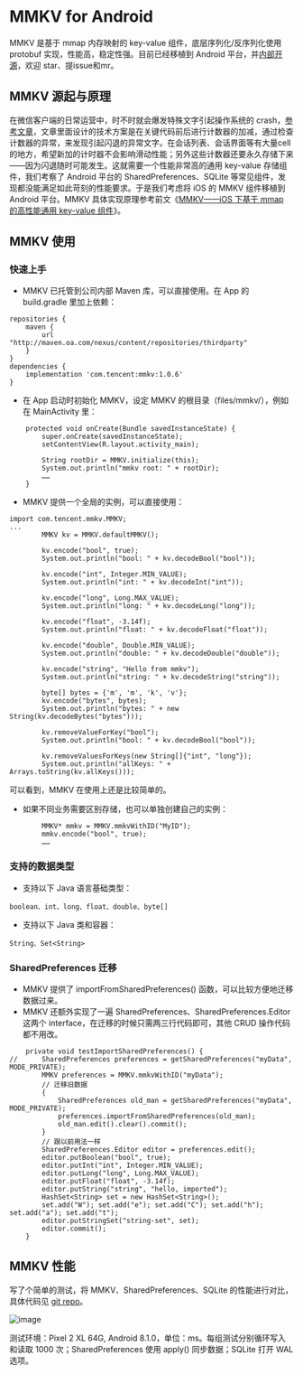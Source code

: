 # MMKV for Android
MMKV 是基于 mmap 内存映射的 key-value 组件，底层序列化/反序列化使用 protobuf 实现，性能高，稳定性强。目前已经移植到 Android 平台，并[内部开源](http://git.code.oa.com/wechat-team/mmkv)，欢迎 star、提issue和mr。


## MMKV 源起与原理
在微信客户端的日常运营中，时不时就会爆发特殊文字引起操作系统的 crash，[参考文章](http://km.oa.com/articles/show/357120)，文章里面设计的技术方案是在关键代码前后进行计数器的加减，通过检查计数器的异常，来发现引起闪退的异常文字。在会话列表、会话界面等有大量cell的地方，希望新加的计时器不会影响滑动性能；另外这些计数器还要永久存储下来——因为闪退随时可能发生。这就需要一个性能非常高的通用 key-value 存储组件，我们考察了 Android 平台的 SharedPreferences、SQLite 等常见组件，发现都没能满足如此苛刻的性能要求。于是我们考虑将 iOS 的 MMKV 组件移植到 Android 平台。MMKV 具体实现原理参考前文《[MMKV——iOS 下基于 mmap 的高性能通用 key-value 组件](http://km.oa.com/group/mmios/articles/show/334155)》。


## MMKV 使用
### 快速上手
* MMKV 已托管到公司内部 Maven 库，可以直接使用。在 App 的 build.gradle 里加上依赖：

```
repositories {
    maven {
        url "http://maven.oa.com/nexus/content/repositories/thirdparty"
    }
}
dependencies {
    implementation 'com.tencent:mmkv:1.0.6'
}
```

* 在 App 启动时初始化 MMKV，设定 MMKV 的根目录（files/mmkv/），例如在 MainActivity 里：

```
    protected void onCreate(Bundle savedInstanceState) {
        super.onCreate(savedInstanceState);
        setContentView(R.layout.activity_main);

        String rootDir = MMKV.initialize(this);
        System.out.println("mmkv root: " + rootDir);
        ……
	}
```

* MMKV 提供一个全局的实例，可以直接使用：

```
import com.tencent.mmkv.MMKV;
...
        MMKV kv = MMKV.defaultMMKV();

        kv.encode("bool", true);
        System.out.println("bool: " + kv.decodeBool("bool"));

        kv.encode("int", Integer.MIN_VALUE);
        System.out.println("int: " + kv.decodeInt("int"));

        kv.encode("long", Long.MAX_VALUE);
        System.out.println("long: " + kv.decodeLong("long"));

        kv.encode("float", -3.14f);
        System.out.println("float: " + kv.decodeFloat("float"));

        kv.encode("double", Double.MIN_VALUE);
        System.out.println("double: " + kv.decodeDouble("double"));

        kv.encode("string", "Hello from mmkv");
        System.out.println("string: " + kv.decodeString("string"));

        byte[] bytes = {'m', 'm', 'k', 'v'};
        kv.encode("bytes", bytes);
        System.out.println("bytes: " + new String(kv.decodeBytes("bytes")));

        kv.removeValueForKey("bool");
        System.out.println("bool: " + kv.decodeBool("bool"));
        
        kv.removeValuesForKeys(new String[]{"int", "long"});
        System.out.println("allKeys: " + Arrays.toString(kv.allKeys()));
```

可以看到，MMKV 在使用上还是比较简单的。

* 如果不同业务需要区别存储，也可以单独创建自己的实例：

```
        MMKV* mmkv = MMKV.mmkvWithID("MyID");
        mmkv.encode("bool", true);
        ……
```

### 支持的数据类型
* 支持以下 Java 语言基础类型：

```boolean、int、long、float、double、byte[]
```
* 支持以下 Java 类和容器：

```String、Set<String>
```

### SharedPreferences 迁移
* MMKV 提供了 importFromSharedPreferences() 函数，可以比较方便地迁移数据过来。
* MMKV 还额外实现了一遍 SharedPreferences、SharedPreferences.Editor 这两个 interface，在迁移的时候只需两三行代码即可，其他 CRUD 操作代码都不用改。

```
    private void testImportSharedPreferences() {
//      SharedPreferences preferences = getSharedPreferences("myData", MODE_PRIVATE);
        MMKV preferences = MMKV.mmkvWithID("myData");
        // 迁移旧数据
        {
            SharedPreferences old_man = getSharedPreferences("myData", MODE_PRIVATE);
            preferences.importFromSharedPreferences(old_man);
            old_man.edit().clear().commit();
        }
        // 跟以前用法一样
        SharedPreferences.Editor editor = preferences.edit();
        editor.putBoolean("bool", true);
        editor.putInt("int", Integer.MIN_VALUE);
        editor.putLong("long", Long.MAX_VALUE);
        editor.putFloat("float", -3.14f);
        editor.putString("string", "hello, imported");
        HashSet<String> set = new HashSet<String>();
        set.add("W"); set.add("e"); set.add("C"); set.add("h"); set.add("a"); set.add("t");
        editor.putStringSet("string-set", set);
        editor.commit();
	}
```

## MMKV 性能
写了个简单的测试，将 MMKV、SharedPreferences、SQLite 的性能进行对比，具体代码见 [git repo](http://git.code.oa.com/wechat-team/mmkv)。

![image](http://imgcache.oa.com/photos/31601/o_bb215f7fd392321793e6564128d4bd03.jpg)

测试环境：Pixel 2 XL 64G, Android 8.1.0，单位：ms。每组测试分别循环写入和读取 1000 次；SharedPreferences 使用 apply() 同步数据；SQLite 打开 WAL 选项。
